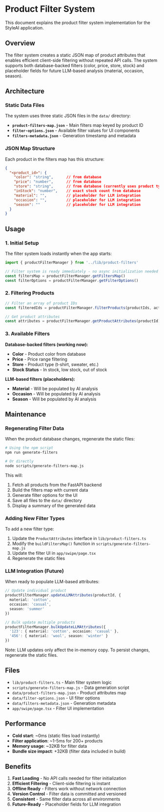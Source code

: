# Product Filter System

This document explains the product filter system implementation for the StyleAI application.

## Overview

The filter system creates a static JSON map of product attributes that enables efficient client-side filtering without repeated API calls. The system supports both database-backed filters (color, price, store, stock) and placeholder fields for future LLM-based analysis (material, occasion, season).

## Architecture

### Static Data Files

The system uses three static JSON files in the `data/` directory:

- **`product-filters-map.json`** - Main filters map keyed by product ID
- **`filter-options.json`** - Available filter values for UI components  
- **`filters-metadata.json`** - Generation timestamp and metadata

### JSON Map Structure

Each product in the filters map has this structure:

```json
{
  "<product_id>": {
    "color": "string",      // from database
    "price": "number",      // from database  
    "store": "string",      // from database (currently uses product type)
    "inStock": "number",    // exact stock count from database
    "material": "",         // placeholder for LLM integration
    "occasion": "",         // placeholder for LLM integration
    "season": ""            // placeholder for LLM integration
  }
}
```

## Usage

### 1. Initial Setup

The filter system loads instantly when the app starts:

```typescript
import { productFilterManager } from '../lib/product-filters'

// Filter system is ready immediately - no async initialization needed
const filtersMap = productFilterManager.getFiltersMap()
const filterOptions = productFilterManager.getFilterOptions()
```

### 2. Filtering Products

```typescript
// Filter an array of product IDs
const filteredIds = productFilterManager.filterProducts(productIds, activeFilters)

// Get product attributes
const attributes = productFilterManager.getProductAttributes(productId)
```

### 3. Available Filters

**Database-backed filters (working now):**
- **Color** - Product color from database
- **Price** - Price range filtering  
- **Store** - Product type (t-shirt, sweater, etc.)
- **Stock Status** - In stock, low stock, out of stock

**LLM-based filters (placeholders):**
- **Material** - Will be populated by AI analysis
- **Occasion** - Will be populated by AI analysis  
- **Season** - Will be populated by AI analysis

## Maintenance

### Regenerating Filter Data

When the product database changes, regenerate the static files:

```bash
# Using the npm script
npm run generate-filters

# Or directly
node scripts/generate-filters-map.js
```

This will:
1. Fetch all products from the FastAPI backend
2. Build the filters map with current data
3. Generate filter options for the UI
4. Save all files to the `data/` directory
5. Display a summary of the generated data

### Adding New Filter Types

To add a new filter type:

1. Update the `ProductAttributes` interface in `lib/product-filters.ts`
2. Modify the `buildFiltersMap()` function in `scripts/generate-filters-map.js`
3. Update the filter UI in `app/swipe/page.tsx`
4. Regenerate the static files

### LLM Integration (Future)

When ready to populate LLM-based attributes:

```typescript
// Update individual product
productFilterManager.updateLLMAttributes(productId, {
  material: 'cotton',
  occasion: 'casual', 
  season: 'summer'
})

// Bulk update multiple products
productFilterManager.bulkUpdateLLMAttributes({
  '123': { material: 'cotton', occasion: 'casual' },
  '456': { material: 'wool', season: 'winter' }
})
```

Note: LLM updates only affect the in-memory copy. To persist changes, regenerate the static files.

## Files

- `lib/product-filters.ts` - Main filter system logic
- `scripts/generate-filters-map.js` - Data generation script
- `data/product-filters-map.json` - Product attributes map
- `data/filter-options.json` - UI filter options
- `data/filters-metadata.json` - Generation metadata
- `app/swipe/page.tsx` - Filter UI implementation

## Performance

- **Cold start**: ~0ms (static files load instantly)
- **Filter application**: ~1-5ms for 200+ products  
- **Memory usage**: ~32KB for filter data
- **Bundle size impact**: +32KB (filter data included in build)

## Benefits

1. **Fast Loading** - No API calls needed for filter initialization
2. **Efficient Filtering** - Client-side filtering is instant
3. **Offline Ready** - Filters work without network connection
4. **Version Control** - Filter data is committed and versioned
5. **Consistent** - Same filter data across all environments
6. **Future-Ready** - Placeholder fields for LLM integration 